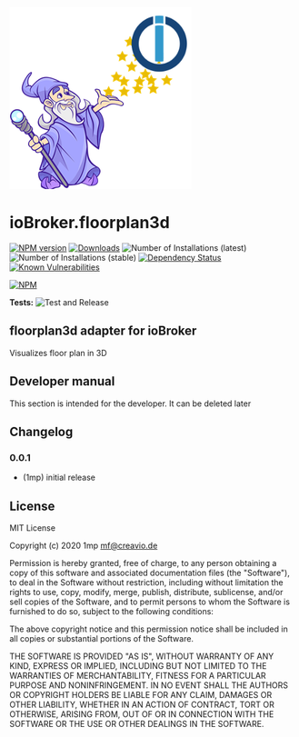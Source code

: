 ![Logo](admin/floorplan3d.png)
# ioBroker.floorplan3d

[![NPM version](http://img.shields.io/npm/v/iobroker.floorplan3d.svg)](https://www.npmjs.com/package/iobroker.floorplan3d)
[![Downloads](https://img.shields.io/npm/dm/iobroker.floorplan3d.svg)](https://www.npmjs.com/package/iobroker.floorplan3d)
![Number of Installations (latest)](http://iobroker.live/badges/floorplan3d-installed.svg)
![Number of Installations (stable)](http://iobroker.live/badges/floorplan3d-stable.svg)
[![Dependency Status](https://img.shields.io/david/1mp/iobroker.floorplan3d.svg)](https://david-dm.org/1mp/iobroker.floorplan3d)
[![Known Vulnerabilities](https://snyk.io/test/github/1mp/ioBroker.floorplan3d/badge.svg)](https://snyk.io/test/github/1mp/ioBroker.floorplan3d)

[![NPM](https://nodei.co/npm/iobroker.floorplan3d.png?downloads=true)](https://nodei.co/npm/iobroker.floorplan3d/)

**Tests:** ![Test and Release](https://github.com/1mp/ioBroker.floorplan3d/workflows/Test%20and%20Release/badge.svg)

## floorplan3d adapter for ioBroker

Visualizes floor plan in 3D

## Developer manual
This section is intended for the developer. It can be deleted later

## Changelog

### 0.0.1
* (1mp) initial release

## License
MIT License

Copyright (c) 2020 1mp <mf@creavio.de>

Permission is hereby granted, free of charge, to any person obtaining a copy
of this software and associated documentation files (the "Software"), to deal
in the Software without restriction, including without limitation the rights
to use, copy, modify, merge, publish, distribute, sublicense, and/or sell
copies of the Software, and to permit persons to whom the Software is
furnished to do so, subject to the following conditions:

The above copyright notice and this permission notice shall be included in all
copies or substantial portions of the Software.

THE SOFTWARE IS PROVIDED "AS IS", WITHOUT WARRANTY OF ANY KIND, EXPRESS OR
IMPLIED, INCLUDING BUT NOT LIMITED TO THE WARRANTIES OF MERCHANTABILITY,
FITNESS FOR A PARTICULAR PURPOSE AND NONINFRINGEMENT. IN NO EVENT SHALL THE
AUTHORS OR COPYRIGHT HOLDERS BE LIABLE FOR ANY CLAIM, DAMAGES OR OTHER
LIABILITY, WHETHER IN AN ACTION OF CONTRACT, TORT OR OTHERWISE, ARISING FROM,
OUT OF OR IN CONNECTION WITH THE SOFTWARE OR THE USE OR OTHER DEALINGS IN THE
SOFTWARE.